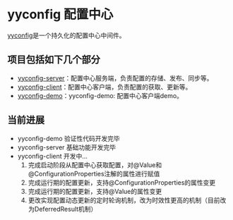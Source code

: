 # yyconfig 配置中心
[yyconfig](https://github.com/XianReallyHot-ZZH/yyconfig)是一个持久化的配置中心中间件。

## 项目包括如下几个部分

* [yyconfig-server](./yyconfig-server)：配置中心服务端，负责配置的存储、发布、同步等。
* [yyconfig-client](./yyconfig-client)：配置中心客户端，负责配置的获取、更新等。
* [yyconfig-demo](./yyconfig-demo)：yyconfig-demo: 配置中心客户端demo。

## 当前进展

* yyconfig-demo 验证性代码开发完毕
* yyconfig-server 基础功能开发完毕
* yyconfig-client 开发中...
  1. 完成启动阶段从配置中心获取配置，对@Value和@ConfigurationProperties注解的属性进行赋值
  2. 完成运行期的配置更新，支持@ConfigurationProperties的属性变更
  3. 完成运行期的配置更新，支持@Value的属性变更
  4. 更改实现配置动态更新的定时轮询机制，改为时效性更高的机制（目前改为DeferredResult机制）

